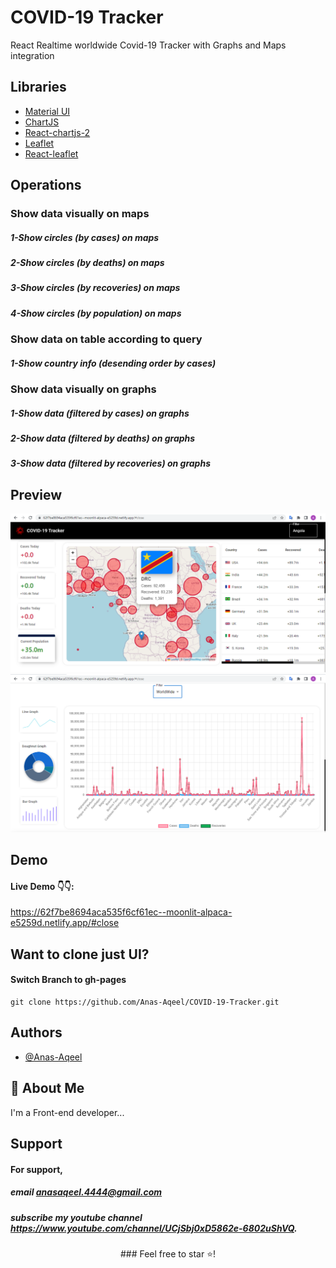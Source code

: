 
# COVID-19 Tracker

React Realtime worldwide Covid-19 Tracker with Graphs and Maps integration



## Libraries

 - [Material UI](https://mui.com/)
 - [ChartJS](https://www.chartjs.org/)
 - [React-chartjs-2](https://react-chartjs-2.js.org/)
 - [Leaflet](https://leafletjs.com/)
 - [React-leaflet](https://react-leaflet.js.org/)





## Operations

### Show data visually on maps
##### 1-Show circles (by cases) on maps
##### 2-Show circles (by deaths) on maps
##### 3-Show circles (by recoveries) on maps
##### 4-Show circles (by population) on maps

### Show data on table according to query
##### 1-Show country info (desending order by cases)


### Show data visually on graphs
##### 1-Show data (filtered by cases) on graphs
##### 2-Show data (filtered by deaths) on graphs
##### 3-Show data (filtered by recoveries) on graphs


## Preview

![App Screenshot](https://raw.githubusercontent.com/Anas-Aqeel/COVID-19-Tracker/Master/src/assets/images/front.png)
![App Screenshot](https://raw.githubusercontent.com/Anas-Aqeel/COVID-19-Tracker/Master/src/assets/images/sort.png)


## Demo

#### Live Demo 👇👇:
 https://62f7be8694aca535f6cf61ec--moonlit-alpaca-e5259d.netlify.app/#close

## Want to clone just UI?
#### Switch Branch to gh-pages
    git clone https://github.com/Anas-Aqeel/COVID-19-Tracker.git


## Authors

- [@Anas-Aqeel](https://www.github.com/Anas-Aeel)


## 🚀 About Me
I'm a Front-end  developer...


## Support

#### For support,
##### email anasaqeel.4444@gmail.com
##### subscribe my youtube channel https://www.youtube.com/channel/UCjSbj0xD5862e-6802uShVQ.
<div align="center">
### Feel free to star ⭐!

</div>
